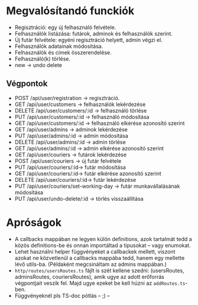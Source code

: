 # Megvalósítandó funckiók

- Regisztráció: egy új felhasználó felvétele.
- Felhasználók listázása: futárok, adminok és felhasználók szerint.
- Új futár felvétele: egyéni regisztráció helyett, admin végzi el.
- Felhasználók adatainak módosítása.
- Felhasználók és címek összerendelése.
- Felhasználó(k) törlése.
- new -> undo delete

## Végpontok

- POST /api/user/registration ->  regisztráció.
- GET /api/user/customers -> felhasználók lekérdezése
- DELETE /api/user/customers/:id -> felhasználó törlése
- PUT /api/user/customers/:id -> felhasználó módosítása
- GET /api/user/customers/:id -> felhasználó elkérése azonosító szerint
- GET /api/user/admins -> adminok lekérdezése
- PUT /api/user/admins/:id -> admin módosítása
- DELETE /api/user/admins/:id -> admin törlése
- GET /api/user/admins/:id -> admin elkérése azonosító szerint
- GET /api/user/couriers -> futárok lekérdezése
- POST /api/user/couriers -> új futár felvétele
- PUT /api/user/couriers/:id-> futár módosítása
- GET /api/user/couriers/:id-> futár elkérése azonosító szerint
- DELETE /api/user/couriers/:id-> futár lekérdezése
- PUT /api/user/couriers/set-working-day -> futár munkavállalásának módosítása
- PUT /api/user/undo-delete/:id -> törlés visszaállítása

# Apróságok

- A callbacks mappában ne legyen külön definitions, azok tartalmát tedd a közös definitions-be és onnan importáltad a típusokat – vagy enumokat.
- Lehet használni helper függvényeket a callbackek mellett, viszont azokat ne közvetlenül a callbacks mappába tedd, hanem egy mellette lévő utils-ba. (Példaként megcsináltam az admins mappában.)
- `http/routes/usersRoutes.ts` fájlt is szét kellene szedni: (usersRoutes, adminsRoutes, couriersRoutes), amik ugye az adott erőforrás végpontjait veszik fel. Majd ugye ezeket be kell húzni az `addRoutes.ts`-ben.
- Függvényeknél pls TS-doc pótlás – ;) –
